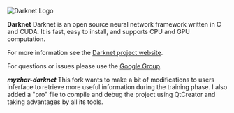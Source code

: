 ![Darknet Logo](http://pjreddie.com/media/files/darknet-black-small.png)

**Darknet**
Darknet is an open source neural network framework written in C and CUDA. It is fast, easy to install, and supports CPU and GPU computation.

For more information see the [Darknet project website](http://pjreddie.com/darknet).

For questions or issues please use the [Google Group](https://groups.google.com/forum/#!forum/darknet).

***myzhar-darknet***
This fork wants to make a bit of modifications to users inferface to retrieve more useful information during the training phase. I also added a "pro" file to compile and debug the project using QtCreator and taking advantages by all its tools.

